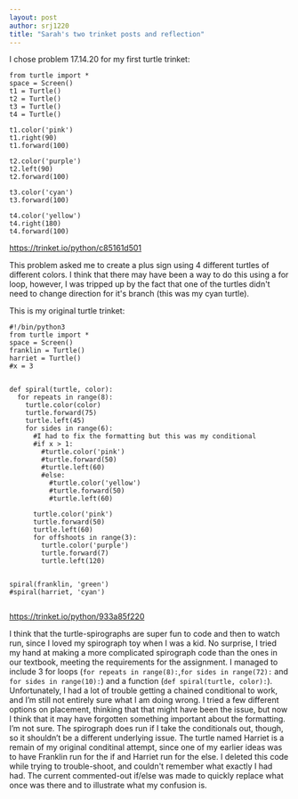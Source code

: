```yaml
---
layout: post
author: srj1220
title: "Sarah's two trinket posts and reflection"
---
```


I chose problem 17.14.20 for my first turtle trinket:

``` #!/bin/python3
from turtle import *
space = Screen()
t1 = Turtle()
t2 = Turtle()
t3 = Turtle()
t4 = Turtle()

t1.color('pink')
t1.right(90)
t1.forward(100)

t2.color('purple')
t2.left(90)
t2.forward(100)

t3.color('cyan')
t3.forward(100)

t4.color('yellow')
t4.right(180)
t4.forward(100)
```
https://trinket.io/python/c85161d501

This problem asked me to create a plus sign using 4 different turtles of different colors. I think that there may have been a way to do this using a for loop, however, I was tripped up by the fact that one of the turtles didn't need to change direction for it's branch (this was my cyan turtle).

This is my original turtle trinket:
```
#!/bin/python3
from turtle import *
space = Screen()
franklin = Turtle()
harriet = Turtle()
#x = 3


def spiral(turtle, color):
  for repeats in range(8):
    turtle.color(color)
    turtle.forward(75)
    turtle.left(45)
    for sides in range(6):
      #I had to fix the formatting but this was my conditional
      #if x > 1:
        #turtle.color('pink')
        #turtle.forward(50)
        #turtle.left(60)
        #else:
          #turtle.color('yellow')
          #turtle.forward(50)
          #turtle.left(60)
      
      turtle.color('pink')
      turtle.forward(50)
      turtle.left(60)
      for offshoots in range(3):
        turtle.color('purple')
        turtle.forward(7)
        turtle.left(120)


spiral(franklin, 'green')
#spiral(harriet, 'cyan')


```
https://trinket.io/python/933a85f220 

I think that the turtle-spirographs are super fun to code and then to watch run, since I loved my spirograph toy when I was a kid. No surprise, I tried my hand at making a more complicated spirograph code than the ones in our textbook, meeting the requirements for the assignment.
I managed to include 3 for loops (`for repeats in range(8):`,`for sides in range(72):` and `for sides in range(10):`) and a function (`def spiral(turtle, color):`). Unfortunately, I had a lot of trouble getting a chained conditional to work, and I’m still not entirely sure what I am doing wrong. I tried a few different options on placement, thinking that that might have been the issue, but now I think that it may have forgotten something important about the formatting. I’m not sure.
The spirograph does run if I take the conditionals out, though, so it shouldn’t be a different underlying issue.
The turtle named Harriet is a remain of my original conditinal attempt, since one of my earlier ideas was to have Franklin run for the if and Harriet run for the else. I deleted this code while trying to trouble-shoot, and couldn't remember what exactly I had had. The current commented-out if/else was made to quickly replace what once was there and to illustrate what my confusion is.
